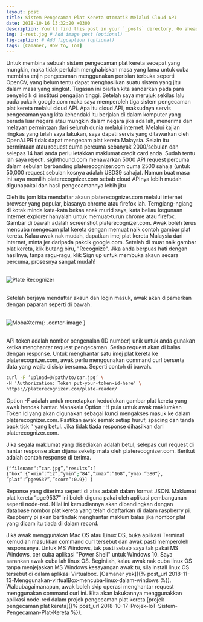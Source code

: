 ```yaml
---
layout: post
title: Sistem Pengecaman Plat Kereta Otomatik Melalui Cloud API
date: 2018-10-16 13:32:20 +0300
description: You’ll find this post in your `_posts` directory. Go ahead and edit it and re-build the site to see your changes. # Add post description (optional)
img: i-rest.jpg # Add image post (optional)
fig-caption: # Add figcaption (optional)
tags: [Camaner, How to, IoT]
---
```

Untuk membina sebuah sistem pengecaman plat kereta secepat yang mungkin, maka tidak perlulah menghabiskan masa yang lama untuk cuba membina enjin pengecaman menggunakan perisian terbuka seperti OpenCV, yang belum tentu dapat menghasilkan suatu sistem yang jitu dalam masa yang singkat. Tugasan ini biarlah kita sandarkan pada para penyelidik di institusi pengajian tinggi. Setelah saya merujuk sekilas lalu pada pakcik google.com maka saya memperoleh tiga sistem pengecaman plat kereta melalui cloud API. Apa itu cloud API, maksudnya servis pengecaman yang kita kehendaki itu berjalan di dalam komputer yang berada luar negara atau mungkin dalam negara jika ada lah, menerima dan melayan permintaan dari seluruh dunia melalui internet. Melalui kajian ringkas yang telah saya lakukan, saya dapati servis yang ditawarkan oleh OpenALPR tidak dapat mengecam plat kereta Malaysia. Selain itu permintaan atau request cuma percuma sebanyak 2000/sebulan dan selepas 14 hari anda perlu letakkan maklumat credit card anda. Sudah tentu lah saya reject!. sighthound.com menawarkan 5000 API request percuma dalam sebulan berbanding platerecognizer.com cuma 2500 sahaja (untuk 50,000 request sebulan kosnya adalah USD39 sahaja). Namun buat masa ini saya memilih platerecognizer.com sebab cloud APInya lebih mudah digunapakai dan hasil pengecamannya lebih jitu

Oleh itu jom kita mendaftar akaun platerecognizer.com melalui internet browser yang popular, biasanya chrome atau firefox lah. Terngiang-ngiang di kotak minda kata-kata bekas anak murid saya, kata beliau kegunaan Internet explorer hanyalah untuk memuat-turun chrome atau firefox. Gambar di bawah adalah screenshot platerecognizer.com. Awak boleh terus mencuba mengecam plat kereta dengan memuat naik contoh gambar plat kereta. Kalau awak nak mudah, dapatkan imej plat kereta Malaysia dari internet, minta jer daripada pakcik google.com. Setelah di muat naik gambar plat kereta, klik butang biru, "Recognize". Jika anda berpuas hati dengan hasilnya, tanpa ragu-ragu, klik Sign up untuk membuka akaun secara percuma, prosesnya sangat mudah!
<br/>
<br/>

![Plate Recognizer]({{site.baseurl}}/assets/img/platerecognizerregister.jpg)
<br/>
<br/>

Setelah berjaya mendaftar akaun dan login masuk, awak akan dipamerkan dengan paparan seperti di bawah. 
<br/>
<br/>

![MobaXterm]({{site.baseurl}}/assets/img/platerecognizer-request-response.jpg){: .center-image }
<br/>
<br/>

API token adalah nombor pengenalan (ID number) unik untuk anda gunakan ketika menghantar request pengecaman. Setiap request akan di balas dengan response. Untuk menghantar satu imej plat kereta ke platerecognizer.com, awak perlu menggunakan command curl berserta data yang wajib disisip bersama. Seperti contoh di bawah.

```bash
curl -F ‘upload=@/path/to/car.jpg‘ \
-H ‘Authorization: Token put-your-token-id-here‘ \
https://platerecognizer.com/plate-reader/
```

Option -F adalah untuk menetapkan kedudukan gambar plat kereta yang awak hendak hantar. Manakala Option -H pula untuk awak maklumkan Token Id yang akan digunakan sebagai kunci mengakses masuk ke dalam platerecognizer.com. Pastikan awak semak setiap huruf, spacing dan tanda back tick ‘’ yang betul. Jika tidak tiada response dihasilkan dari platerecognizer.com.

Jika segala maklumat yang disediakan adalah betul,  selepas curl request di hantar response akan dijana sekelip mata oleh platerecognizer.com. Berikut adalah contoh response di terima.

```bash
{“filename“:”car.jpg”,“results”:[
{“box”:{“xmin”:”12“,”ymin”;”84“,”xmax”:”168“,”ymax:”380“},
”plat”:”pge9537”,”score”:0.9}] }
```
Reponse yang diterima seperti di atas adalah dalam format JSON. Maklumat plat kereta “pge9537” ini boleh diguna pakai oleh aplikasi pembangunan seperti node-red. Nilai ini kemudiannya akan dibandingkan dengan database nombor plat kereta yang telah didaftarkan di dalam raspberry pi. Raspberry pi akan bertindak menghantar maklum balas jika nombor plat yang dicam itu tiada di dalam record.

Jika awak menggunakan Mac OS atau Linux OS, buka aplikasi Terminal kemudian masukkan command curl tersebut dan awak pasti memperoleh responsenya. Untuk MS Windows, tak pasti sebab saya tak pakai MS Windows, cer cuba aplikasi "Power Shell" untuk Windows 10. Saya sarankan awak cuba lah linux OS. Beginilah, kalau awak nak cuba linux OS tanpa menjejaskan MS Windows kesayangan awak tu, sila install linux OS tersebut di dalam aplikasi Virtualbox. [Camaner yek]({% post_url 2018-11-13-Menggunakan-virtualBox-mencuba-linux-dalam-windows %}). Walaubagaimanapun, awak boleh skip operasi menghantar request menggunakan command curl ini. Kita akan lakukannya menggunakkan aplikasi node-red dalam projek pengecaman plat kereta [projek pengecaman plat kereta]({% post_url 2018-10-17-Projek-IoT-Sistem-Pengecaman-Plat-Kereta %}).





